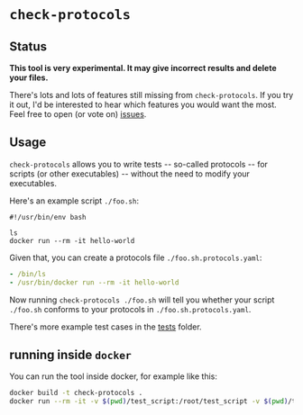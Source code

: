 # `check-protocols`

## Status

**This tool is very experimental. It may give incorrect results and delete your
files.**

There's lots and lots of features still missing from `check-protocols`. If you
try it out, I'd be interested to hear which features you would want the most.
Feel free to open (or vote on)
[issues](https://github.com/Originate/check-protocols/issues).

## Usage

`check-protocols` allows you to write tests -- so-called protocols -- for
scripts (or other executables) -- without the need to modify your executables.

Here's an example script `./foo.sh`:

```shell
#!/usr/bin/env bash

ls
docker run --rm -it hello-world
```

Given that, you can create a protocols file `./foo.sh.protocols.yaml`:

```yaml
- /bin/ls
- /usr/bin/docker run --rm -it hello-world
```

Now running `check-protocols ./foo.sh` will tell you whether your script
`./foo.sh` conforms to your protocols in `./foo.sh.protocols.yaml`.

There's more example test cases in the [tests](./tests) folder.

## running inside `docker`

You can run the tool inside docker, for example like this:

``` bash
docker build -t check-protocols .
docker run --rm -it -v $(pwd)/test_script:/root/test_script -v $(pwd)/test_script.protocols.yaml:/root/test_script.protocols.yaml --cap-add=SYS_PTRACE check-protocols test_script
```
